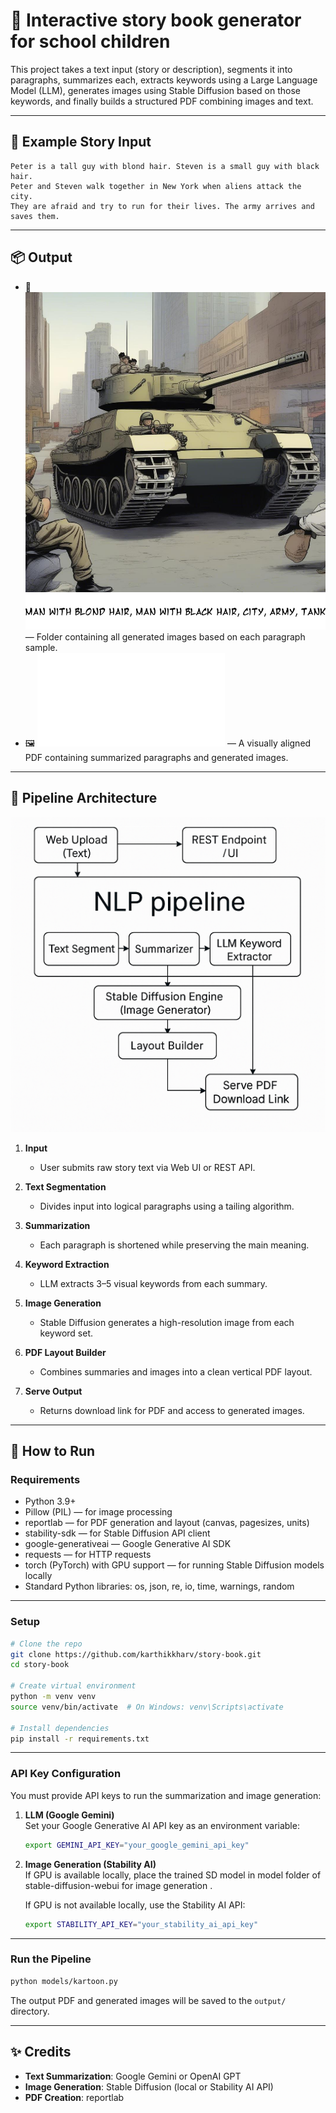 
# 🧠 Interactive story book generator for school children

This project takes a text input (story or description), segments it into paragraphs, summarizes each, extracts keywords using a Large Language Model (LLM), generates images using Stable Diffusion based on those keywords, and finally builds a structured PDF combining images and text.

---

## 📖 Example Story Input

```
Peter is a tall guy with blond hair. Steven is a small guy with black hair. 
Peter and Steven walk together in New York when aliens attack the city. 
They are afraid and try to run for their lives. The army arrives and saves them.
```

---

## 📦 Output

- 📄 ![image](output/sample.png) — Folder containing all generated images based on each paragraph sample.
- 🖼️ ![image](output/output1.pdf) — A visually aligned PDF containing summarized paragraphs and generated images.

---

## 🧱 Pipeline Architecture

![architecture design](output/story-book.png)

1. **Input**  
   - User submits raw story text via Web UI or REST API.

2. **Text Segmentation**  
   - Divides input into logical paragraphs using a tailing algorithm.

3. **Summarization**  
   - Each paragraph is shortened while preserving the main meaning.

4. **Keyword Extraction**  
   - LLM extracts 3–5 visual keywords from each summary.

5. **Image Generation**  
   - Stable Diffusion generates a high-resolution image from each keyword set.

6. **PDF Layout Builder**  
   - Combines summaries and images into a clean vertical PDF layout.

7. **Serve Output**  
   - Returns download link for PDF and access to generated images.

---

## 🧪 How to Run

### Requirements

- Python 3.9+
- Pillow (PIL) — for image processing
- reportlab — for PDF generation and layout (canvas, pagesizes, units)
- stability-sdk — for Stable Diffusion API client
- google-generativeai — Google Generative AI SDK
- requests — for HTTP requests
- torch (PyTorch) with GPU support — for running Stable Diffusion models locally
- Standard Python libraries: os, json, re, io, time, warnings, random

---

### Setup

```bash
# Clone the repo
git clone https://github.com/karthikkharv/story-book.git
cd story-book

# Create virtual environment
python -m venv venv
source venv/bin/activate  # On Windows: venv\Scripts\activate

# Install dependencies
pip install -r requirements.txt
```

---

### API Key Configuration

You must provide API keys to run the summarization and image generation:

1. **LLM (Google Gemini)**  
   Set your Google Generative AI API key as an environment variable:
   ```bash
   export GEMINI_API_KEY="your_google_gemini_api_key"
   ```

2. **Image Generation (Stability AI)**  
   If GPU is available locally, place the trained SD model in model folder of stable-diffusion-webui
   for image generation .

   If GPU is not available locally, use the Stability AI API:
   ```bash
   export STABILITY_API_KEY="your_stability_ai_api_key"
   ```

---

### Run the Pipeline

```bash
python models/kartoon.py
```

The output PDF and generated images will be saved to the `output/` directory.

---

## ✨ Credits

- **Text Summarization**: Google Gemini or OpenAI GPT
- **Image Generation**: Stable Diffusion (local or Stability AI API)
- **PDF Creation**: reportlab
